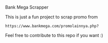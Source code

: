 Bank Mega Scrapper 

This is just a fun project to scrap promo from

```
https://www.bankmega.com/promolainnya.php?

```

Feel free to contribute to this repo if you want :)